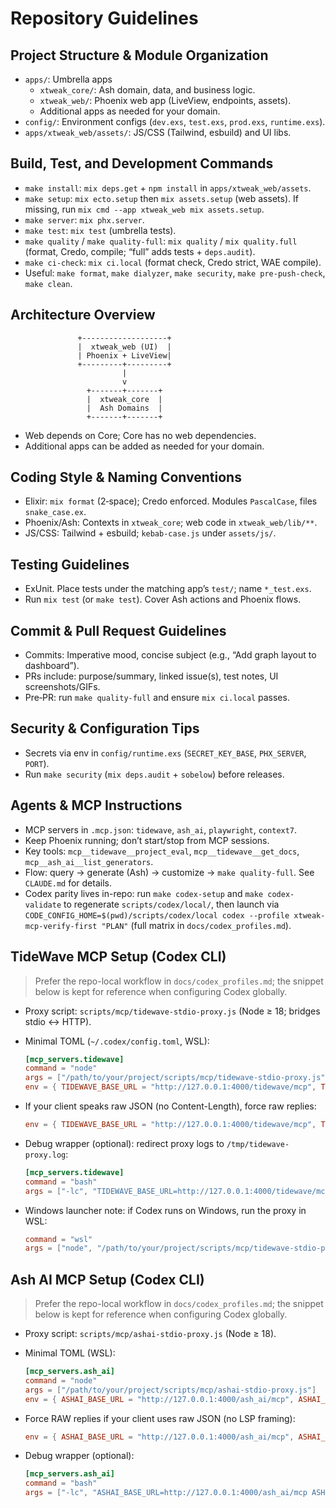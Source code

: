 # Repository Guidelines

## Project Structure & Module Organization
- `apps/`: Umbrella apps
  - `xtweak_core/`: Ash domain, data, and business logic.
  - `xtweak_web/`: Phoenix web app (LiveView, endpoints, assets).
  - Additional apps as needed for your domain.
- `config/`: Environment configs (`dev.exs`, `test.exs`, `prod.exs`, `runtime.exs`).
- `apps/xtweak_web/assets/`: JS/CSS (Tailwind, esbuild) and UI libs.

## Build, Test, and Development Commands
- `make install`: `mix deps.get` + `npm install` in `apps/xtweak_web/assets`.
- `make setup`: `mix ecto.setup` then `mix assets.setup` (web assets). If missing, run `mix cmd --app xtweak_web mix assets.setup`.
- `make server`: `mix phx.server`.
- `make test`: `mix test` (umbrella tests).
- `make quality` / `make quality-full`: `mix quality` / `mix quality.full` (format, Credo, compile; “full” adds tests + `deps.audit`).
- `make ci-check`: `mix ci.local` (format check, Credo strict, WAE compile).
- Useful: `make format`, `make dialyzer`, `make security`, `make pre-push-check`, `make clean`.

## Architecture Overview
```
               +-------------------+
               |  xtweak_web (UI)  |
               | Phoenix + LiveView|
               +---------+---------+
                         |
                         v
                 +-------+-------+
                 |  xtweak_core  |
                 |  Ash Domains  |
                 +-------+-------+
```
- Web depends on Core; Core has no web dependencies.
- Additional apps can be added as needed for your domain.

## Coding Style & Naming Conventions
- Elixir: `mix format` (2‑space); Credo enforced. Modules `PascalCase`, files `snake_case.ex`.
- Phoenix/Ash: Contexts in `xtweak_core`; web code in `xtweak_web/lib/**`.
- JS/CSS: Tailwind + esbuild; `kebab-case.js` under `assets/js/`.

## Testing Guidelines
- ExUnit. Place tests under the matching app’s `test/`; name `*_test.exs`.
- Run `mix test` (or `make test`). Cover Ash actions and Phoenix flows.

## Commit & Pull Request Guidelines
- Commits: Imperative mood, concise subject (e.g., “Add graph layout to dashboard”).
- PRs include: purpose/summary, linked issue(s), test notes, UI screenshots/GIFs.
- Pre‑PR: run `make quality-full` and ensure `mix ci.local` passes.

## Security & Configuration Tips
- Secrets via env in `config/runtime.exs` (`SECRET_KEY_BASE`, `PHX_SERVER`, `PORT`).
- Run `make security` (`mix deps.audit` + `sobelow`) before releases.

## Agents & MCP Instructions
- MCP servers in `.mcp.json`: `tidewave`, `ash_ai`, `playwright`, `context7`.
- Keep Phoenix running; don’t start/stop from MCP sessions.
- Key tools: `mcp__tidewave__project_eval`, `mcp__tidewave__get_docs`, `mcp__ash_ai__list_generators`.
- Flow: query → generate (Ash) → customize → `make quality-full`. See `CLAUDE.md` for details.
- Codex parity lives in-repo: run `make codex-setup` and `make codex-validate` to regenerate `scripts/codex/local/`, then launch via `CODE_CONFIG_HOME=$(pwd)/scripts/codex/local codex --profile xtweak-mcp-verify-first "PLAN"` (full matrix in `docs/codex_profiles.md`).

## TideWave MCP Setup (Codex CLI)
> Prefer the repo-local workflow in `docs/codex_profiles.md`; the snippet below is kept for reference when configuring Codex globally.
- Proxy script: `scripts/mcp/tidewave-stdio-proxy.js` (Node ≥ 18; bridges stdio ↔ HTTP).
- Minimal TOML (`~/.codex/config.toml`, WSL):

  ```toml
  [mcp_servers.tidewave]
  command = "node"
  args = ["/path/to/your/project/scripts/mcp/tidewave-stdio-proxy.js"]
  env = { TIDEWAVE_BASE_URL = "http://127.0.0.1:4000/tidewave/mcp", TIDEWAVE_PROTOCOL_VERSION = "2025-03-26" }
  ```

- If your client speaks raw JSON (no Content-Length), force raw replies:

  ```toml
  env = { TIDEWAVE_BASE_URL = "http://127.0.0.1:4000/tidewave/mcp", TIDEWAVE_PROTOCOL_VERSION = "2025-03-26", TIDEWAVE_FORCE_RAW = "1" }
  ```

- Debug wrapper (optional): redirect proxy logs to `/tmp/tidewave-proxy.log`:

  ```toml
  [mcp_servers.tidewave]
  command = "bash"
  args = ["-lc", "TIDEWAVE_BASE_URL=http://127.0.0.1:4000/tidewave/mcp TIDEWAVE_PROTOCOL_VERSION=2025-03-26 TIDEWAVE_DEBUG=1 node /path/to/your/project/scripts/mcp/tidewave-stdio-proxy.js 2>>/tmp/tidewave-proxy.log"]
  ```

- Windows launcher note: if Codex runs on Windows, run the proxy in WSL:

  ```toml
  command = "wsl"
  args = ["node", "/path/to/your/project/scripts/mcp/tidewave-stdio-proxy.js"]
  ```

## Ash AI MCP Setup (Codex CLI)
> Prefer the repo-local workflow in `docs/codex_profiles.md`; the snippet below is kept for reference when configuring Codex globally.
- Proxy script: `scripts/mcp/ashai-stdio-proxy.js` (Node ≥ 18).
- Minimal TOML (WSL):

  ```toml
  [mcp_servers.ash_ai]
  command = "node"
  args = ["/path/to/your/project/scripts/mcp/ashai-stdio-proxy.js"]
  env = { ASHAI_BASE_URL = "http://127.0.0.1:4000/ash_ai/mcp", ASHAI_PROTOCOL_VERSION = "2025-03-26" }
  ```

- Force RAW replies if your client uses raw JSON (no LSP framing):

  ```toml
  env = { ASHAI_BASE_URL = "http://127.0.0.1:4000/ash_ai/mcp", ASHAI_PROTOCOL_VERSION = "2025-03-26", ASHAI_FORCE_RAW = "1" }
  ```

- Debug wrapper (optional):

  ```toml
  [mcp_servers.ash_ai]
  command = "bash"
  args = ["-lc", "ASHAI_BASE_URL=http://127.0.0.1:4000/ash_ai/mcp ASHAI_PROTOCOL_VERSION=2025-03-26 ASHAI_DEBUG=1 node /path/to/your/project/scripts/mcp/ashai-stdio-proxy.js 2>>/tmp/ashai-proxy.log"]
  ```
